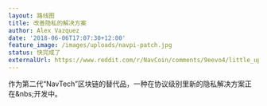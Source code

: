 ```yaml
---
layout: 路线图
title: 改善隐私的解决方案
author: Alex Vazquez
date: '2018-06-06T17:07:30+12:00'
feature_image: /images/uploads/navpi-patch.jpg
status: 快完成了
externalUrl: https://www.reddit.com/r/NavCoin/comments/9eevo4/little_update_from_dev_team/
---
```


作为第二代“NavTech”区块链的替代品，一种在协议级别里新的隐私解决方案正在&nbs;开发中。
